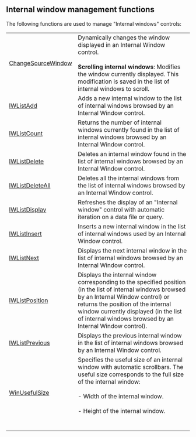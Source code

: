 


## Internal window management functions
			



<a name="NOTE1"></a>
<a name="NOTE1_1"></a>


The following functions are used to manage "Internal windows" controls:



|   |   |
| --- | --- |
| [ChangeSourceWindow](../WDLang1/3038053.md) | Dynamically changes the window displayed in an Internal Window control.<br><br>**Scrolling internal windows**: Modifies the window currently displayed. This modification is saved in the list of internal windows to scroll. |
| [IWListAdd](../WDLang1/1000020558.md) | Adds a new internal window to the list of internal windows browsed by an Internal Window control. |
| [IWListCount](../WDLang1/1000020563.md) | Returns the number of internal windows currently found in the list of internal windows browsed by an Internal Window control. |
| [IWListDelete](../WDLang1/1000020559.md) | Deletes an internal window found in the list of internal windows browsed by an Internal Window control. |
| [IWListDeleteAll](../WDLang1/1000020561.md) | Deletes all the internal windows from the list of internal windows browsed by an Internal Window control. |
| [IWListDisplay](../WDLang1/1000020567.md) | Refreshes the display of an "Internal window" control with automatic iteration on a data file or query. |
| [IWListInsert](../WDLang1/1000020945.md) | Inserts a new internal window in the list of internal windows used by an Internal Window control. |
| [IWListNext](../WDLang1/1000020564.md) | Displays the next internal window in the list of internal windows browsed by an Internal Window control. |
| [IWListPosition](../WDLang1/1000020562.md) | Displays the internal window corresponding to the specified position (in the list of internal windows browsed by an Internal Window control) or returns the position of the internal window currently displayed (in the list of internal windows browsed by an Internal Window control). |
| [IWListPrevious](../WDLang1/1000020565.md) | Displays the previous internal window in the list of internal windows browsed by an Internal Window control. |
| [WinUsefulSize](../WDLang1/1000017089.md) | Specifies the useful size of an internal window with automatic scrollbars. The useful size corresponds to the full size of the internal window: <br><br>- Width of the internal window.<br><br>- Height of the internal window.<br><br><br> |






